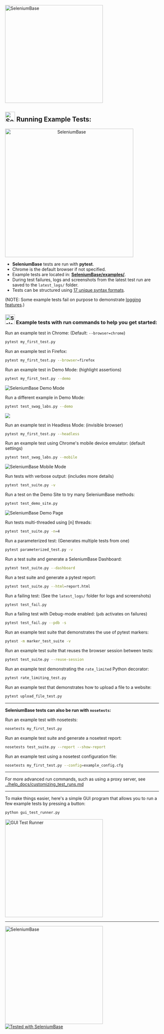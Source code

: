 <img src="https://seleniumbase.io/cdn/img/super_logo_sb.png" title="SeleniumBase" width="320" />

<h2><img src="https://seleniumbase.io/img/logo6.png" title="SeleniumBase" width="32" /> Running Example Tests:</h2>

<p align="left"><a align="center" href="https://github.com/seleniumbase/SeleniumBase/blob/master/README.md"><img align="center" src="https://seleniumbase.io/cdn/img/sb_demo_page.png" alt="SeleniumBase" width="420" /></a></p>


* <b>SeleniumBase</b> tests are run with <b>pytest</b>.
* Chrome is the default browser if not specified.
* Example tests are located in: <b>[SeleniumBase/examples/](https://github.com/seleniumbase/SeleniumBase/tree/master/examples)</b>.
* During test failures, logs and screenshots from the latest test run are saved to the ``latest_logs/`` folder.
* Tests can be structured using [17 unique syntax formats](https://github.com/seleniumbase/SeleniumBase/blob/master/help_docs/syntax_formats.md).

(NOTE: Some example tests fail on purpose to demonstrate [logging features](https://github.com/seleniumbase/SeleniumBase/blob/master/examples/example_logs/ReadMe.md).)

<h3><img src="https://seleniumbase.io/img/logo6.png" title="SeleniumBase" width="32" /> Example tests with run commands to help you get started:</h3>

Run an example test in Chrome: (Default: ``--browser=chrome``)

```bash
pytest my_first_test.py
```

Run an example test in Firefox:

```bash
pytest my_first_test.py --browser=firefox
```

Run an example test in Demo Mode: (highlight assertions)

```bash
pytest my_first_test.py --demo
```

<img src="https://seleniumbase.io/cdn/gif/my_first_test_4.gif" title="SeleniumBase Demo Mode" /><br />

Run a different example in Demo Mode:

```bash
pytest test_swag_labs.py --demo
```

<img src="https://seleniumbase.io/cdn/gif/swag_demo_2.gif" /><br />

Run an example test in Headless Mode: (invisible browser)

```bash
pytest my_first_test.py --headless
```

Run an example test using Chrome's mobile device emulator: (default settings)

```bash
pytest test_swag_labs.py --mobile
```

<img src="https://seleniumbase.io/cdn/gif/swag_mobile_2.gif" title="SeleniumBase Mobile Mode" /><br />

Run tests with verbose output: (includes more details)

```bash
pytest test_suite.py -v
```

Run a test on the Demo Site to try many SeleniumBase methods:

```bash
pytest test_demo_site.py
```

<img src="https://seleniumbase.io/cdn/gif/demo_page_1.gif" title="SeleniumBase Demo Page" /><br />

Run tests multi-threaded using [n] threads:

```bash
pytest test_suite.py -n=4
```

Run a parameterized test: (Generates multiple tests from one)

```bash
pytest parameterized_test.py -v
```

Run a test suite and generate a SeleniumBase Dashboard:

```bash
pytest test_suite.py --dashboard
```

Run a test suite and generate a pytest report:

```bash
pytest test_suite.py --html=report.html
```

Run a failing test: (See the ``latest_logs/`` folder for logs and screenshots)

```bash
pytest test_fail.py
```

Run a failing test with Debug-mode enabled: (``pdb`` activates on failures)

```bash
pytest test_fail.py --pdb -s
```

Run an example test suite that demonstrates the use of pytest markers:

```bash
pytest -m marker_test_suite -v
```

Run an example test suite that reuses the browser session between tests:

```bash
pytest test_suite.py --reuse-session
```

Run an example test demonstrating the ``rate_limited`` Python decorator:

```bash
pytest rate_limiting_test.py
```

Run an example test that demonstrates how to upload a file to a website:

```bash
pytest upload_file_test.py
```

--------

<b>SeleniumBase tests can also be run with ``nosetests``:</b>

Run an example test with nosetests:

```bash
nosetests my_first_test.py
```

Run an example test suite and generate a nosetest report:

```bash
nosetests test_suite.py --report --show-report
```

Run an example test using a nosetest configuration file:

```bash
nosetests my_first_test.py --config=example_config.cfg
```

--------

For more advanced run commands, such as using a proxy server, see [../help_docs/customizing_test_runs.md](https://github.com/seleniumbase/SeleniumBase/blob/master/help_docs/customizing_test_runs.md)

--------

To make things easier, here's a simple GUI program that allows you to run a few example tests by pressing a button:

```bash
python gui_test_runner.py
```

<img src="https://seleniumbase.io/cdn/img/gui_test_runner.png" title="GUI Test Runner" width="320" />

--------

<img src="https://seleniumbase.io/cdn/img/super_logo_sb4.png" title="SeleniumBase" width="320" />

<a href="https://github.com/seleniumbase/SeleniumBase">
<img src="https://img.shields.io/badge/tested%20with-SeleniumBase-04C38E.svg" alt="Tested with SeleniumBase" /></a>

